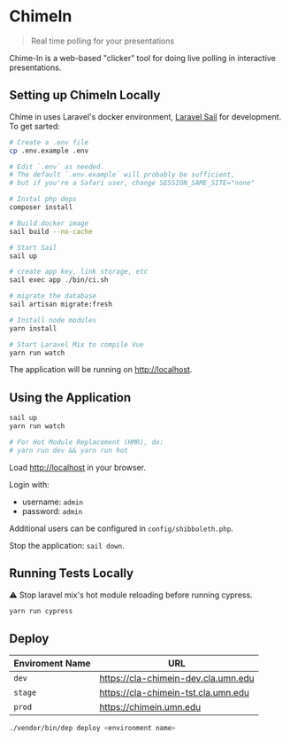 # ChimeIn

> Real time polling for your presentations

Chime-In is a web-based "clicker" tool for doing live polling in interactive presentations.

## Setting up ChimeIn Locally

Chime in uses Laravel's docker environment, [Laravel Sail](https://laravel.com/docs/8.x/sail) for development. To get sarted:

```sh
# Create a .env file
cp .env.example .env

# Edit `.env` as needed.
# The default `.env.example` will probably be sufficient,
# but if you're a Safari user, change SESSION_SAME_SITE="none"

# Instal php deps
composer install

# Build docker image
sail build --no-cache

# Start Sail
sail up

# create app key, link storage, etc
sail exec app ./bin/ci.sh

# migrate the database
sail artisan migrate:fresh

# Install node modules
yarn install

# Start Laravel Mix to compile Vue
yarn run watch

```

The application will be running on <http://localhost>.

## Using the Application

```sh
sail up
yarn run watch

# For Hot Module Replacement (HMR), do:
# yarn run dev && yarn run hot
```

Load <http://localhost> in your browser.

Login with:

- username: `admin`
- password: `admin`

Additional users can be configured in `config/shibboleth.php`.

Stop the application: `sail down`.

## Running Tests Locally

⚠️ Stop laravel mix's hot module reloading before running cypress.

```sh
yarn run cypress
```

## Deploy

| Enviroment Name | URL                                   |
| --------------- | ------------------------------------- |
| `dev`           | <https://cla-chimein-dev.cla.umn.edu> |
| `stage`         | <https://cla-chimein-tst.cla.umn.edu> |
| `prod`          | <https://chimein.umn.edu>             |

```sh
./vendor/bin/dep deploy <environment name>
```

